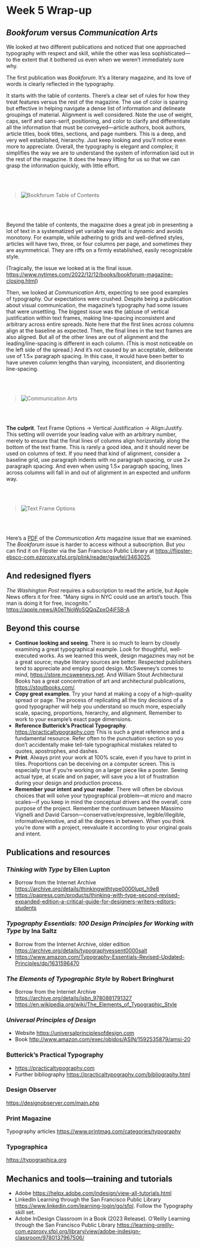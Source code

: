 # Week 5 Wrap-up


## *Bookforum* versus *Communication Arts*
We looked at two different publications and noticed that one approached typography with respect and skill, while the other was less sophisticated—to the extent that it bothered us even when we weren’t immediately sure why.

The first publication was *Bookforum*. It’s a literary magazine, and its love of words is clearly reflected in the typography.

It starts with the table of contents. There’s a clear set of rules for how they treat features versus the rest of the magazine. The use of color is sparing but effective in helping navigate a dense list of information and delineate groupings of material. Alignment is well considered. Note the use of weight, caps, serif and sans-serif, positioning, and color to clarify and differentiate all the information that must be conveyed—article authors, book authors, article titles, book titles, sections, and page numbers. This is a deep, and very well established, hierarchy. Just keep looking and you’ll notice even more to appreciate. Overall, the typography is elegant and complex; it simplifies the way we are to understand the system of information laid out in the rest of the magazine. It does the heavy lifting for us so that we can grasp the information quickly, with little effort.  

<br />
<br />

> ![Bookforum Table of Contents](images/bookforum-table-of-contents.png "Bookforum Table of Contents")

<br />
<br />

Beyond the table of contents, the magazine does a great job in presenting a lot of text in a systematized yet variable way that is dynamic and avoids monotony. For example, while adhering to grids and well-defined styles, articles will have two, three, or four columns per page, and sometimes they are asymmetrical. They are riffs on a firmly established, easily recognizable style.

(Tragically, the issue we looked at is the final issue. <https://www.nytimes.com/2022/12/12/books/bookforum-magazine-closing.html>)

Then, we looked at *Communication Arts*, expecting to see good examples of typography. Our expectations were crushed. Despite being a publication about visual communication, the magazine’s typography had some issues that were unsettling. The biggest issue was the (ab)use of vertical justification within text frames, making line-spacing inconsistent and arbitrary across entire spreads. Note here that the first lines across columns align at the baseline as expected. Then, the final lines in the text frames are also aligned. But all of the other lines are out of alignment and the leading/line-spacing is different in each column. (This is most noticeable on the left side of the spread.) And it’s not caused by an acceptable, deliberate use of 1.5× paragraph spacing. In this case, it would have been better to have uneven column lengths than varying, inconsistent, and disorienting line-spacing. 

<br />
<br />

> ![Communication Arts](images/communication-arts.png "Vertically justified text is almost always a bad idea.")

<br />
<br />

**The culprit**. Text Frame Options → Vertical Justification → Align:Justify. This setting will override your leading value with an arbitrary number, merely to ensure that the final lines of columns align horizontally along the bottom of the text frame. This is rarely a good idea, and it should never be used on columns of text. If you need that kind of alignment, consider a baseline grid, use paragraph indents with no paragraph spacing, or use 2× paragraph spacing. And even when using 1.5× paragraph spacing, lines across columns will fall in and out of alignment in an expected and uniform way.

<br />
<br />

> ![Text Frame Options](images/text-frame-options.png "Bad!")

<br />
<br />

Here’s a [PDF](images/communication-arts.pdf) of the *Communication Arts* magazine issue that we examined. The *Bookforum* issue is harder to access without a subscription. But you can find it on Flipster via the San Francisco Public Library at <https://flipster-ebsco-com.ezproxy.sfpl.org/plink/reader/gswfel/3463025>. 

## And redesigned flyers
*The Washington Post* requires a subscription to read the article, but Apple News offers it for free. “Many signs in NYC could use an artist’s touch. This man is doing it for free, incognito.” <https://apple.news/A0eTNoWoSQQqZpxO4jF5B-A>

## Beyond this course

* **Continue looking and seeing**. There is so much to learn by closely examining a great typographical example. Look for thoughtful, well-executed works. As we learned this week, design magazines may not be a great source; maybe literary sources are better. Respected publishers tend to appreciate and employ good design. McSweeney’s comes to mind, <https://store.mcsweeneys.net>. And William Stout Architectural Books has a great concentration of art and architectural publications, <https://stoutbooks.com/>.
* **Copy great examples**. Try your hand at making a copy of a high-quality spread or page. The process of replicating all the tiny decisions of a good typographer will help you understand so much more, especially scale, spacing, proportions, hierarchy, and alignment. Remember to work to your example’s exact page dimensions.
* **Reference Butterick’s Practical Typography**. <https://practicaltypography.com> This is such a great reference and a fundamental resource. Refer often to the punctuation section so you don’t accidentally make tell-tale typographical mistakes related to quotes, apostrophes, and dashes.
* **Print**. Always print your work at 100% scale, even if you have to print in tiles. Proportions can be deceiving on a computer screen. This is especially true if you’re working on a larger piece like a poster. Seeing actual type, at scale and on paper, will save you a lot of frustration during your design and production process.
* **Remember your intent and your reader**. There will often be obvious choices that will solve your typographical problem—at micro and macro scales—if you keep in mind the conceptual drivers and the overall, core purpose of the project. Remember the continuum between Massimo Vignelli and David Carson—conservative/expressive, legible/illegible, informative/emotive, and all the degrees in between. When you think you’re done with a project, reevaluate it according to your original goals and intent.

## Publications and resources

### *Thinking with Type* by Ellen Lupton
* Borrow from the Internet Archive <https://archive.org/details/thinkingwithtype0000lupt_h9e8>
* <https://papress.com/products/thinking-with-type-second-revised-expanded-edition-a-critical-guide-for-designers-writers-editors-students>

### *Typography Essentials: 100 Design Principles for Working with Type* by Ina Saltz
* Borrow from the Internet Archive, older edition https://archive.org/details/typographyessent0000salt
* <https://www.amazon.com/Typography-Essentials-Revised-Updated-Principles/dp/1631596470>

### *The Elements of Typographic Style* by Robert Bringhurst
* Borrow from the Internet Archive <https://archive.org/details/isbn_9780881791327>
* <https://en.wikipedia.org/wiki/The_Elements_of_Typographic_Style>

### *Universal Principles of Design*
* Website <https://universalprinciplesofdesign.com>
* Book <http://www.amazon.com/exec/obidos/ASIN/1592535879/amsi-20>

### Butterick’s Practical Typography 
* <https://practicaltypography.com>
* Further bibliography <https://practicaltypography.com/bibliography.html>

### Design Observer
<https://designobserver.com/main.php>

### Print Magazine
Typography articles <https://www.printmag.com/categories/typography>

### Typographica
<https://typographica.org>

## Mechanics and tools—training and tutorials
* Adobe https://helpx.adobe.com/indesign/view-all-tutorials.html
* LinkedIn Learning through the San Francisco Public Library https://www.linkedin.com/learning-login/go/sfpl. Follow the Typography skill set.
* Adobe InDesign Classroom in a Book (2023 Release). O’Reilly Learning through the San Francisco Public Library https://learning-oreilly-com.ezproxy.sfpl.org/library/view/adobe-indesign-classroom/9780137967506/
